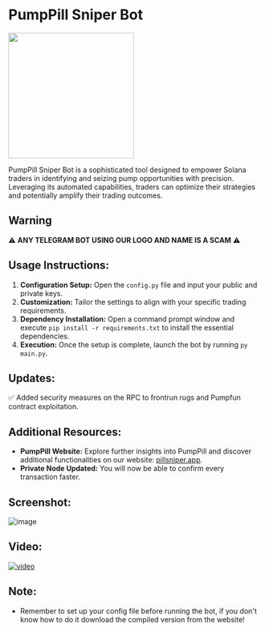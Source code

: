# PumpPill Sniper Bot


<img src="https://github.com/PillSniper/PillSniper-Solana-and-Pump-Sniper-Bot-/assets/169695610/22d56133-47ee-4642-a8e8-73c07fa1db47" width="250" >


PumpPill Sniper Bot is a sophisticated tool designed to empower Solana traders in identifying and seizing pump opportunities with precision. Leveraging its automated capabilities, traders can optimize their strategies and potentially amplify their trading outcomes.

## Warning

⚠️ **ANY TELEGRAM BOT USING OUR LOGO AND NAME IS A SCAM** ⚠️

## Usage Instructions:

1. **Configuration Setup:** Open the `config.py` file and input your public and private keys.
2. **Customization:** Tailor the settings to align with your specific trading requirements.
3. **Dependency Installation:** Open a command prompt window and execute `pip install -r requirements.txt` to install the essential dependencies.
4. **Execution:** Once the setup is complete, launch the bot by running `py main.py`.

## Updates:

 ✅ Added security measures on the RPC to frontrun rugs and Pumpfun contract exploitation.

## Additional Resources:

- **PumpPill Website:** Explore further insights into PumpPill and discover additional functionalities on our website: [pillsniper.app](https://pillsniper.app).
- **Private Node Updated:** You will now be able to confirm every transaction faster.

## Screenshot:

![image](https://github.com/PillSniper/PillSniper-Solana-and-Pump-Sniper-Bot-/assets/169695610/8e57d829-e7ca-4dae-8aa9-df2e5ee080d6)

## Video:

[![video](https://i9.ytimg.com/vi/jvOPVBNpUZw/mqdefault.jpg?sqp=CLT9krIG-oaymwEmCMACELQB8quKqQMa8AEB-AHUBoAC4AOKAgwIABABGBMgPih_MA8=&rs=AOn4CLACfNiWZGooGDFnG1BPVLlWIQgxnA)](https://youtu.be/jvOPVBNpUZw)

## Note:

- Remember to set up your config file before running the bot, if you don't know how to do it download the compiled version from the website!
